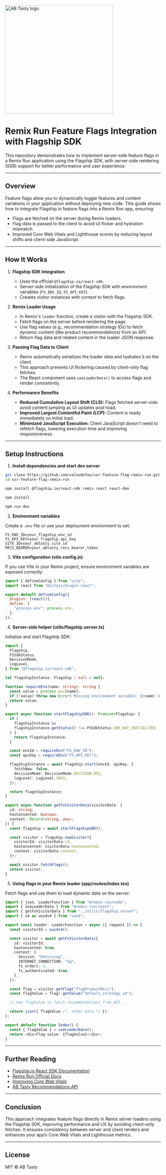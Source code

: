 <img src="https://content.partnerpage.io/eyJidWNrZXQiOiJwYXJ0bmVycGFnZS5wcm9kIiwia2V5IjoibWVkaWEvY29udGFjdF9pbWFnZXMvMDUwNGZlYTYtOWIxNy00N2IyLTg1YjUtNmY5YTZjZWU5OTJiLzI1NjhmYjk4LTQwM2ItNGI2OC05NmJiLTE5YTg1MzU3ZjRlMS5wbmciLCJlZGl0cyI6eyJ0b0Zvcm1hdCI6IndlYnAiLCJyZXNpemUiOnsid2lkdGgiOjEyMDAsImhlaWdodCI6NjI3LCJmaXQiOiJjb250YWluIiwiYmFja2dyb3VuZCI6eyJyIjoyNTUsImciOjI1NSwiYiI6MjU1LCJhbHBoYSI6MH19fX0=" alt="AB Tasty logo" width="350"/>

# Remix Run Feature Flags Integration with Flagship SDK

This repository demonstrates how to implement server-side feature flags in a Remix Run application using the Flagship SDK, with server-side rendering (SSR) support for better performance and user experience.

---

## Overview

Feature flags allow you to dynamically toggle features and content variations in your application without deploying new code. This guide shows how to integrate Flagship.io feature flags into a Remix Run app, ensuring:

- Flags are fetched on the server during Remix loaders.
- Flag data is passed to the client to avoid UI flicker and hydration mismatch.
- Improved Core Web Vitals and Lighthouse scores by reducing layout shifts and client-side JavaScript.

---

## How It Works

1. **Flagship SDK Integration**

   - Uses the official `@flagship.io/react-sdk`.
   - Server-side initialization of the Flagship SDK with environment variables (`FS_ENV_ID`, `FS_API_KEY`).
   - Creates visitor instances with context to fetch flags.

2. **Remix Loader Usage**

   - In Remix's `loader` function, create a visitor with the Flagship SDK.
   - Fetch flags on the server before rendering the page.
   - Use flag values (e.g., recommendation strategy IDs) to fetch dynamic content (like product recommendations) from an API.
   - Return flag data and related content in the loader JSON response.

3. **Passing Flag Data to Client**

   - Remix automatically serializes the loader data and hydrates it on the client.
   - This approach prevents UI flickering caused by client-only flag fetches.
   - The React component uses `useLoaderData()` to access flags and render consistently.

4. **Performance Benefits**

   - **Reduced Cumulative Layout Shift (CLS):** Flags fetched server-side avoid content jumping as UI updates post-load.
   - **Improved Largest Contentful Paint (LCP):** Content is ready immediately on initial load.
   - **Minimized JavaScript Execution:** Client JavaScript doesn't need to refetch flags, lowering execution time and improving responsiveness.

---

## Setup Instructions

1. **Install dependencies and start dev server**

```bash
git clone https://github.com/valoudefou/ssr-feature-flag-remix-run.git
cd ssr-feature-flag-remix-run
```

```bash
npm install @flagship.io/react-sdk remix react react-dom
```

```bash
npm install
```

```bash
npm run dev
```

2. **Environment variables**

Create a `.env` file or use your deployment environment to set:

```env
FS_ENV_ID=your_flagship_env_id
FS_API_KEY=your_flagship_api_key
SITE_ID=your_abtasty_site_id
RECS_BEARER=your_abtasty_recs_bearer_token
```

3. **Vite configuration (vite.config.js)**

If you use Vite in your Remix project, ensure environment variables are exposed correctly:

```js
import { defineConfig } from "vite";
import react from "@vitejs/plugin-react";

export default defineConfig({
  plugins: [react()],
  define: {
    "process.env": process.env,
  },
});
```

4. **Server-side helper (utils/flagship.server.ts)**

Initialize and start Flagship SDK:

```ts
import {
  Flagship,
  FSSdkStatus,
  DecisionMode,
  LogLevel,
} from "@flagship.io/react-sdk";

let flagshipInstance: Flagship | null = null;

function requireEnv(name: string): string {
  const value = process.env[name];
  if (!value) throw new Error(`Missing environment variable: ${name}`);
  return value;
}

export async function startFlagshipSDK(): Promise<Flagship> {
  if (
    flagshipInstance &&
    flagshipInstance.getStatus() !== FSSdkStatus.SDK_NOT_INITIALIZED
  ) {
    return flagshipInstance;
  }

  const envId = requireEnv("FS_ENV_ID");
  const apiKey = requireEnv("FS_API_KEY");

  flagshipInstance = await Flagship.start(envId, apiKey, {
    fetchNow: false,
    decisionMode: DecisionMode.DECISION_API,
    logLevel: LogLevel.INFO,
  });

  return flagshipInstance;
}

export async function getFsVisitorData(visitorData: {
  id: string;
  hasConsented: boolean;
  context: Record<string, any>;
}) {
  const flagship = await startFlagshipSDK();

  const visitor = flagship.newVisitor({
    visitorId: visitorData.id,
    hasConsented: visitorData.hasConsented,
    context: visitorData.context,
  });

  await visitor.fetchFlags();
  return visitor;
}
```

5. **Using flags in your Remix loader (app/routes/index.tsx)**

Fetch flags and use them to load dynamic data on the server:

```ts
import { json, LoaderFunction } from "@remix-run/node";
import { useLoaderData } from "@remix-run/react";
import { getFsVisitorData } from "../utils/flagship.server";
import { v4 as uuidv4 } from "uuid";

export const loader: LoaderFunction = async ({ request }) => {
  const visitorId = uuidv4();

  const visitor = await getFsVisitorData({
    id: visitorId,
    hasConsented: true,
    context: {
      Session: "Returning",
      INTERNET_CONNECTION: "5g",
      fs_orders: 3,
      fs_authenticated: true,
    },
  });

  const flag = visitor.getFlag("flagProductRecs");
  const flagValue = flag?.getValue("default_strategy_id");

  // Use flagValue to fetch recommendations from API...

  return json({ flagValue /*, other data */ });
};

export default function Index() {
  const { flagValue } = useLoaderData();
  return <div>Flag value: {flagValue}</div>;
}
```

---

## Further Reading

- [Flagship.io React SDK Documentation](https://flagship.io/docs/sdk/react)
- [Remix Run Official Docs](https://remix.run/docs/en/stable)
- [Improving Core Web Vitals](https://web.dev/vitals/)
- [AB Tasty Recommendations API](https://docs.abtasty.com/recommendations)

---

## Conclusion

This approach integrates feature flags directly in Remix server loaders using the Flagship SDK, improving performance and UX by avoiding client-only fetches. It ensures consistency between server and client renders and enhances your app’s Core Web Vitals and Lighthouse metrics.

---

## License

MIT © AB Tasty
